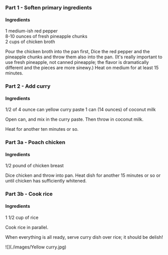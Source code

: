 ### Part 1 - Soften primary ingredients

#### Ingredients

1 medium-ish red pepper  
8-10 ounces of fresh pineapple chunks  
2 cups of chicken broth

Pour the chicken broth into the pan first,
Dice the red pepper and the pineapple chunks and throw them also into the pan.
(It's really important to use fresh pineapple, not canned pineapple;
the flavor is dramatically different and the pieces are more sinewy.)
Heat on medium for at least 15 minutes.

### Part 2 - Add curry

#### Ingredients

1/2 of 4 ounce can yellow curry paste
1 can (14 ounces) of coconut milk

Open can, and mix in the curry paste.
Then throw in coconut milk.

Heat for another ten minutes or so.

### Part 3a - Poach chicken

#### Ingredients

1/2 pound of chicken breast

Dice chicken and throw into pan.
Heat dish for another 15 minutes or so or until chicken has sufficiently whitened.

### Part 3b - Cook rice

#### Ingredients

1 1/2 cup of rice

Cook rice in parallel.

When everything is all ready, serve curry dish over rice;
it should be delish!

![](./images/Yellow curry.jpg)

